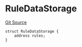 # RuleDataStorage
[Git Source](https://github.com/thrackle-io/tron/blob/95d06c720440790216a49a5a69a0411b6dfc3f0f/src/protocol/economic/ruleProcessor/RuleProcessorDiamondLib.sol)


```solidity
struct RuleDataStorage {
    address rules;
}
```

